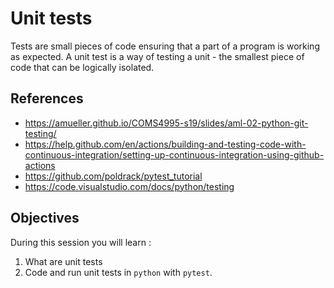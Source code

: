 # Unit tests

Tests are small pieces of code ensuring that a part of a program is working as expected.
A unit test is a way of testing a unit - the smallest piece of code that can be logically isolated.

## References

- <https://amueller.github.io/COMS4995-s19/slides/aml-02-python-git-testing/>
- <https://help.github.com/en/actions/building-and-testing-code-with-continuous-integration/setting-up-continuous-integration-using-github-actions>
- <https://github.com/poldrack/pytest_tutorial>
- <https://code.visualstudio.com/docs/python/testing>
## Objectives

During this session you will learn :
1. What are unit tests
2. Code and run unit tests in `python` with `pytest`.
